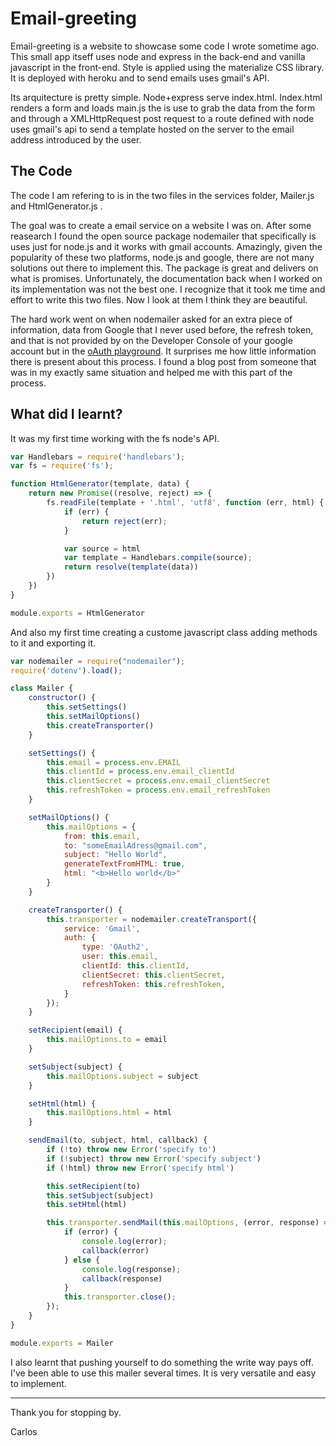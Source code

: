 # Email-greeting

Email-greeting is a website to showcase some code I wrote sometime ago. This small app itseff uses node and express in the back-end and vanilla javascript in the front-end. Style is applied using the materialize CSS library. It is deployed with heroku and to send emails uses gmail's API.

Its arquitecture is pretty simple. Node+express serve index.html. Index.html renders a form and loads main.js the is use to grab the data from the form and through a XMLHttpRequest post request to a route defined with node uses gmail's api to send a template hosted on the server to the email address introduced by the user.



## The Code

The code I am refering to is in the two files in the services folder, Mailer.js and HtmlGenerator.js .

The goal was to create a email service on a website I was on. After some reasearch I found the open source package nodemailer that specifically is uses just for node.js and it works with gmail accounts. Amazingly, given the popularity of these two platforms, node.js and google, there are not many solutions out there to implement this. The package is great and delivers on what is promises. Unfortunately,  the documentation back when I worked on its implementation was not the best one. I recognize that it took me time and effort to write this two files. Now I look at them I think they are beautiful.

The hard work went on when nodemailer asked for an extra piece of information, data from Google that I never used before, the refresh token, and that is not provided by on the Developer Console of your google account but in the [oAuth playground](https://developers.google.com/oauthplayground). It surprises me how little information there is present about this process. I found a blog post from someone that was in my exactly same situation and helped me with this part of the process.



## What did I learnt?

It was my first time working with the fs node's API.

```javascript
var Handlebars = require('handlebars');
var fs = require('fs');

function HtmlGenerator(template, data) {
	return new Promise((resolve, reject) => {
		fs.readFile(template + '.html', 'utf8', function (err, html) {
			if (err) {
				return reject(err);
			}

			var source = html
			var template = Handlebars.compile(source);
			return resolve(template(data))
		})
	})
}

module.exports = HtmlGenerator
```

And also my first time creating a custome javascript class adding methods to it and exporting it.

```javascript
var nodemailer = require("nodemailer");
require('dotenv').load();

class Mailer {
	constructor() {
		this.setSettings()
		this.setMailOptions()
		this.createTransporter()
	}

	setSettings() {
		this.email = process.env.EMAIL
		this.clientId = process.env.email_clientId
		this.clientSecret = process.env.email_clientSecret
		this.refreshToken = process.env.email_refreshToken
	}

	setMailOptions() {
		this.mailOptions = {
			from: this.email,
			to: "someEmailAdress@gmail.com",
			subject: "Hello World",
			generateTextFromHTML: true,
			html: "<b>Hello world</b>"
		}
	}

	createTransporter() {
		this.transporter = nodemailer.createTransport({
			service: 'Gmail',
			auth: {
				type: 'OAuth2',
				user: this.email,
				clientId: this.clientId,
				clientSecret: this.clientSecret,
				refreshToken: this.refreshToken,
			}
		});
	}

	setRecipient(email) {
		this.mailOptions.to = email
	}

	setSubject(subject) {
		this.mailOptions.subject = subject
	}

	setHtml(html) {
		this.mailOptions.html = html
	}

	sendEmail(to, subject, html, callback) {
		if (!to) throw new Error('specify to')
		if (!subject) throw new Error('specify subject')
		if (!html) throw new Error('specify html')

		this.setRecipient(to)
		this.setSubject(subject)
		this.setHtml(html)

		this.transporter.sendMail(this.mailOptions, (error, response) => {
			if (error) {
				console.log(error);
				callback(error)
			} else {
				console.log(response);
				callback(response)
			}
			this.transporter.close();
		});
	}
}

module.exports = Mailer
```

I also learnt that pushing yourself to do something the write way pays off. I've been able to use this mailer several times. It is very versatile and easy to implement.



------

Thank you for stopping by.

Carlos